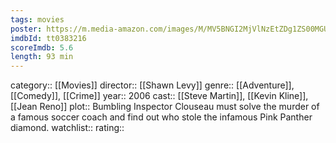 ```yaml
---
tags: movies
poster: https://m.media-amazon.com/images/M/MV5BNGI2MjVlNzEtZDg1ZS00MGU1LWFhNTQtNzMwZDViOWRkNzhkXkEyXkFqcGdeQXVyNTIzOTk5ODM@._V1_SX300.jpg
imdbId: tt0383216
scoreImdb: 5.6
length: 93 min
---
```


category:: [[Movies]]
director:: [[Shawn Levy]]
genre:: [[Adventure]], [[Comedy]], [[Crime]]
year:: 2006
cast:: [[Steve Martin]], [[Kevin Kline]], [[Jean Reno]]
plot:: Bumbling Inspector Clouseau must solve the murder of a famous soccer coach and find out who stole the infamous Pink Panther diamond.
watchlist::
rating::
